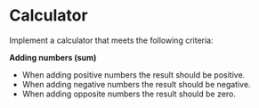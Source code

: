 # Calculator

Implement a calculator that meets the following criteria:


**Adding numbers (sum)**

* When adding positive numbers the result should be positive.
* When adding negative numbers the result should be negative.
* When adding opposite numbers the result should be zero.